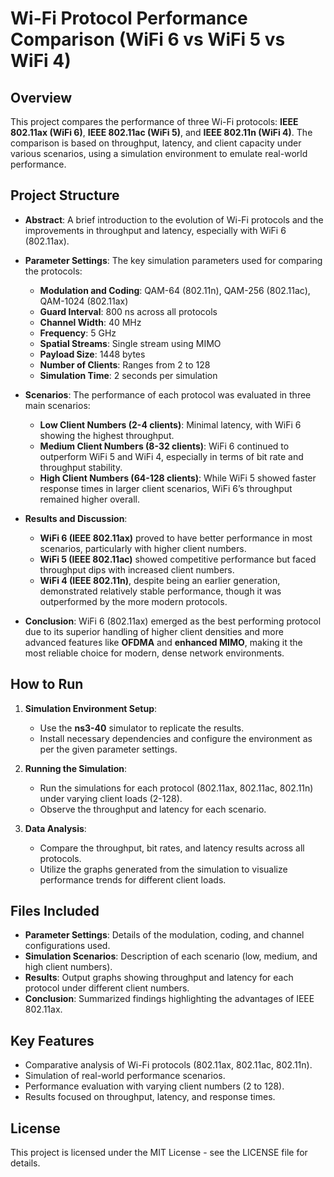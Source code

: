 # Wi-Fi Protocol Performance Comparison (WiFi 6 vs WiFi 5 vs WiFi 4)

## Overview

This project compares the performance of three Wi-Fi protocols: **IEEE 802.11ax (WiFi 6)**, **IEEE 802.11ac (WiFi 5)**, and **IEEE 802.11n (WiFi 4)**. The comparison is based on throughput, latency, and client capacity under various scenarios, using a simulation environment to emulate real-world performance.

## Project Structure

- **Abstract**:
  A brief introduction to the evolution of Wi-Fi protocols and the improvements in throughput and latency, especially with WiFi 6 (802.11ax).

- **Parameter Settings**:
  The key simulation parameters used for comparing the protocols:
  - **Modulation and Coding**: QAM-64 (802.11n), QAM-256 (802.11ac), QAM-1024 (802.11ax)
  - **Guard Interval**: 800 ns across all protocols
  - **Channel Width**: 40 MHz
  - **Frequency**: 5 GHz
  - **Spatial Streams**: Single stream using MIMO
  - **Payload Size**: 1448 bytes
  - **Number of Clients**: Ranges from 2 to 128
  - **Simulation Time**: 2 seconds per simulation

- **Scenarios**:
  The performance of each protocol was evaluated in three main scenarios:
  - **Low Client Numbers (2-4 clients)**: Minimal latency, with WiFi 6 showing the highest throughput.
  - **Medium Client Numbers (8-32 clients)**: WiFi 6 continued to outperform WiFi 5 and WiFi 4, especially in terms of bit rate and throughput stability.
  - **High Client Numbers (64-128 clients)**: While WiFi 5 showed faster response times in larger client scenarios, WiFi 6’s throughput remained higher overall.

- **Results and Discussion**:
  - **WiFi 6 (IEEE 802.11ax)** proved to have better performance in most scenarios, particularly with higher client numbers.
  - **WiFi 5 (IEEE 802.11ac)** showed competitive performance but faced throughput dips with increased client numbers.
  - **WiFi 4 (IEEE 802.11n)**, despite being an earlier generation, demonstrated relatively stable performance, though it was outperformed by the more modern protocols.

- **Conclusion**:
  WiFi 6 (802.11ax) emerged as the best performing protocol due to its superior handling of higher client densities and more advanced features like **OFDMA** and **enhanced MIMO**, making it the most reliable choice for modern, dense network environments.

## How to Run

1. **Simulation Environment Setup**:
   - Use the **ns3-40** simulator to replicate the results.
   - Install necessary dependencies and configure the environment as per the given parameter settings.

2. **Running the Simulation**:
   - Run the simulations for each protocol (802.11ax, 802.11ac, 802.11n) under varying client loads (2-128).
   - Observe the throughput and latency for each scenario.

3. **Data Analysis**:
   - Compare the throughput, bit rates, and latency results across all protocols.
   - Utilize the graphs generated from the simulation to visualize performance trends for different client loads.

## Files Included

- **Parameter Settings**: Details of the modulation, coding, and channel configurations used.
- **Simulation Scenarios**: Description of each scenario (low, medium, and high client numbers).
- **Results**: Output graphs showing throughput and latency for each protocol under different client numbers.
- **Conclusion**: Summarized findings highlighting the advantages of IEEE 802.11ax.

## Key Features

- Comparative analysis of Wi-Fi protocols (802.11ax, 802.11ac, 802.11n).
- Simulation of real-world performance scenarios.
- Performance evaluation with varying client numbers (2 to 128).
- Results focused on throughput, latency, and response times.

## License

This project is licensed under the MIT License - see the LICENSE file for details.
